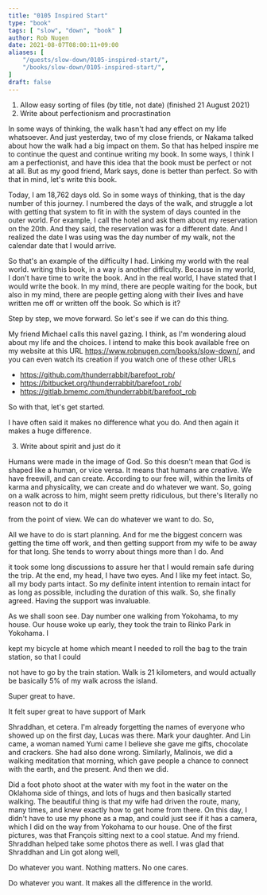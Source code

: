 ```yaml
---
title: "0105 Inspired Start"
type: "book"
tags: [ "slow", "down", "book" ]
author: Rob Nugen
date: 2021-08-07T08:00:11+09:00
aliases: [
    "/quests/slow-down/0105-inspired-start/",
    "/books/slow-down/0105-inspired-start/",
]
draft: false
---
```


1. Allow easy sorting of files (by title, not date) (finished 21 August 2021)
2. Write about perfectionism and procrastination

In some ways of thinking, the walk hasn't had any effect on my life whatsoever. And just yesterday, two of my close friends, or Nakama talked about how the walk had a big impact on them. So that has helped inspire me to continue the quest and continue writing my book. In some ways, I think I am a perfectionist, and have this idea that the book must be perfect or not at all. But as my good friend, Mark says, done is better than perfect. So with that in mind, let's write this book.

Today, I am 18,762 days old. So in some ways of thinking, that is the day number of this journey. I numbered the days of the walk, and struggle a lot with getting that system to fit in with the system of days counted in the outer world. For example, I call the hotel and ask them about my reservation on the 20th. And they said, the reservation was for a different date. And I realized the date I was using was the day number of my walk, not the calendar date that I would arrive.

So that's an example of the difficulty I had. Linking my world with the real world. writing this book, in a way is another difficulty. Because in my world, I don't have time to write the book. And in the real world, I have stated that I would write the book. In my mind, there are people waiting for the book, but also in my mind, there are people getting along with their lives and have written me off or written off the book. So which is it?

Step by step, we move forward. So let's see if we can do this thing.

My friend Michael calls this navel gazing. I think, as I'm wondering aloud about my life and the choices. I intend to make this book available free on my website at this URL https://www.robnugen.com/books/slow-down/, and you can even watch its creation if you watch one of these other URLs

* https://github.com/thunderrabbit/barefoot_rob/
* https://bitbucket.org/thunderrabbit/barefoot_rob/
* https://gitlab.bmemc.com/thunderrabbit/barefoot_rob

So with that, let's get started.

I have often said it makes no difference what you do.  And then again it makes a huge difference.

3. Write about spirit and just do it

Humans were made in the image of God. So this doesn't mean that God is shaped like a human, or vice versa. It means that humans are creative. We have freewill, and can create. According to our free will, within the limits of karma and physicality, we can create and do whatever we want. So, going on a walk across to him, might seem pretty ridiculous, but there's literally no reason not to do it

from the point of view. We can do whatever we want to do. So,

All we have to do is start planning. And for me the biggest concern was getting the time off work, and then getting support from my wife to be away for that long.  She tends to worry about things more than I do. And

it took some long discussions to assure her that I would remain safe during the trip. At the end, my head, I have two eyes. And I like my feet intact. So, all my body parts intact. So my definite intent intention to remain intact for as long as possible, including the duration of this walk. So, she finally agreed. Having the support was invaluable.

As we shall soon see. Day number one walking from Yokohama, to my house. Our house woke up early, they took the train to Rinko Park in Yokohama. I

kept my bicycle at home which meant I needed to roll the bag to the train station, so that I could

not have to go by the train station. Walk is 21 kilometers, and would actually be basically 5% of my walk across the island.

Super great to have.

It felt super great to have support of Mark

Shraddhan, et cetera. I'm already forgetting the names of everyone who showed up on the first day, Lucas was there. Mark your daughter. And Lin came, a woman named Yumi came I believe she gave me gifts, chocolate and crackers. She had also done wrong. Similarly, Malinois, we did a walking meditation that morning, which gave people a chance to connect with the earth, and the present. And then we did.

Did a foot photo shoot at the water with my foot in the water on the Oklahoma side of things, and lots of hugs and then basically started walking. The beautiful thing is that my wife had driven the route, many, many times, and knew exactly how to get home from there. On this day, I didn't have to use my phone as a map, and could just see if it has a camera, which I did on the way from Yokohama to our house. One of the first pictures, was that François sitting next to a cool statue. And my friend. Shraddhan helped take some photos there as well. I was glad that Shraddhan and Lin got along well,




Do whatever you want.  Nothing matters.  No one cares.

Do whatever you want.  It makes all the difference in the world.
